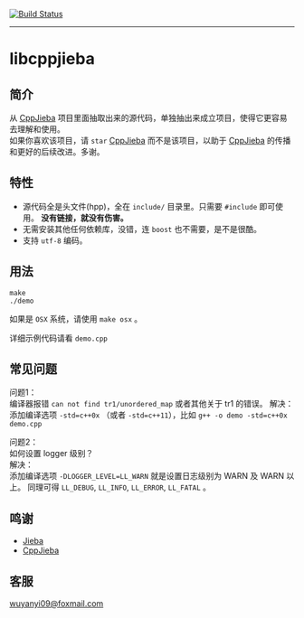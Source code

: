 [![Build Status](https://travis-ci.org/yanyiwu/libcppjieba.png?branch=master)](https://travis-ci.org/yanyiwu/libcppjieba)
- - -

# libcppjieba

## 简介

从 [CppJieba] 项目里面抽取出来的源代码，单独抽出来成立项目，使得它更容易去理解和使用。  
如果你喜欢该项目，请 `star` [CppJieba] 而不是该项目，以助于 [CppJieba] 的传播和更好的后续改进。多谢。  

## 特性

+ 源代码全是头文件(hpp)，全在 `include/` 目录里。只需要 `#include` 即可使用。 **没有链接，就没有伤害。**
+ 无需安装其他任何依赖库，没错，连 `boost` 也不需要，是不是很酷。
+ 支持 `utf-8` 编码。

## 用法

```
make 
./demo
```

如果是 `OSX` 系统，请使用 `make osx` 。

详细示例代码请看 `demo.cpp`

## 常见问题

问题1：   
编译器报错 `can not find tr1/unordered_map` 或者其他关于 tr1 的错误。
解决：    
添加编译选项 `-std=c++0x` （或者 `-std=c++11`），比如 `g++ -o demo -std=c++0x demo.cpp`  

问题2：   
如何设置 logger 级别？  
解决：    
添加编译选项 `-DLOGGER_LEVEL=LL_WARN`  就是设置日志级别为 WARN 及 WARN 以上。
同理可得 `LL_DEBUG`, `LL_INFO`, `LL_ERROR`, `LL_FATAL` 。

## 鸣谢

+ [Jieba]
+ [CppJieba]

## 客服

wuyanyi09@foxmail.com

[CppJieba]:https://github.com/yanyiwu/cppjieba
[Jieba]:https://github.com/fxsjy/jieba
